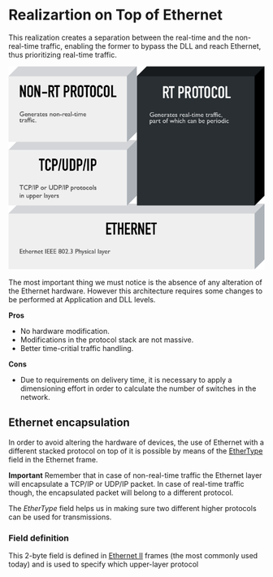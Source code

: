 # Realizartion on Top of Ethernet

This realization creates a separation between the real-time and the non-real-time traffic, enabling the former to bypass the DLL and reach Ethernet, thus prioritizing real-time traffic.

![Visualization of realization On Top of Ethernet](../assets/on-top-of-ethernet.png)

The most important thing we must notice is the absence of any alteration of the Ethernet hardware. However this architecture requires some changes to be performed at Application and DLL levels.

**Pros**

- No hardware modification.
- Modifications in the protocol stack are not massive.
- Better time-critial traffic handling.

**Cons**

- Due to requirements on delivery time, it is necessary to apply a dimensioning effort in order to calculate the number of switches in the network.

## Ethernet encapsulation
In order to avoid altering the hardware of devices, the use of Ethernet with a different stacked protocol on top of it is possible by means of the [EtherType](https://en.wikipedia.org/wiki/EtherType) field in the Ethernet frame.

**Important** Remember that in case of non-real-time traffic the Ethernet layer will encapsulate a TCP/IP or UDP/IP packet. In case of real-time traffic though, the encapsulated packet will belong to a different protocol.

The _EtherType_ field helps us in making sure two different higher protocols can be used for transmissions.

### Field definition
This 2-byte field is defined in [Ethernet II](https://en.wikipedia.org/wiki/Ethernet_frame#Ethernet_II) frames (the most commonly used today) and is used to specify which upper-layer protocol